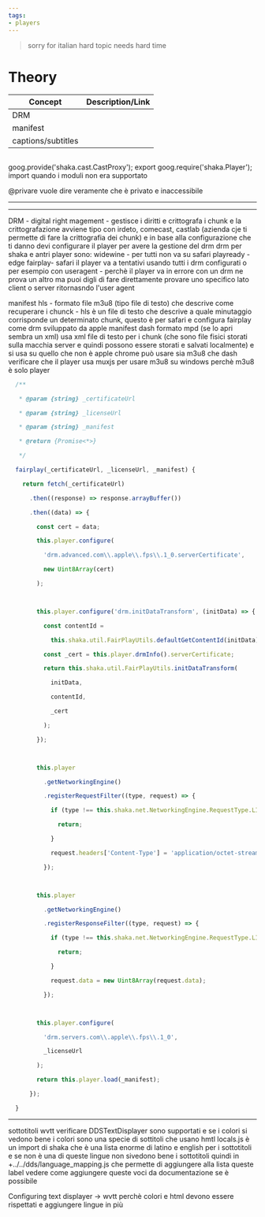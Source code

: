 ```yaml
---
tags:
- players
---
```


> sorry for italian hard topic needs hard time

# Theory

| Concept            | Description/Link |
| ------------------ | ---------------- |
| DRM                |                  |
| manifest           |                  |
| captions/subtitles |                  |

##

goog.provide('shaka.cast.CastProxy'); export
goog.require('shaka.Player'); import
quando i moduli non era supportato

@privare vuole dire veramente che è privato e inaccessibile

---

---

DRM - digital right magement - gestisce i diritti e crittografa i chunk e la crittografazione avviene tipo con irdeto, comecast, castlab (azienda cje ti permette di fare la crittografia dei chunk) e in base alla configurazione che ti danno devi configurare il player per avere la gestione del drm
drm per shaka e antri player sono:
widewine - per tutti non va su safari
playready - edge
fairplay- safari
il player va a tentativi usando tutti i drm configurati o per esempio con useragent - perchè il player va in errore con un drm ne prova un altro ma puoi digli di fare direttamente provare uno specifico lato client o server ritornasndo l'user agent

manifest hls - formato file m3u8 (tipo file di testo) che descrive come recuperare i chunck - hls è un file di testo che descrive a quale minutaggio corrisponde un determinato chunk, questo è per safari e configura fairplay come drm sviluppato da apple
manifest dash formato mpd (se lo apri sembra un xml) usa xml file di testo per i chunk (che sono file fisici storati sulla macchia server e quindi possono essere storati e salvati localmente) e si usa su quello che non è apple
chrome può usare sia m3u8 che dash verificare che il player usa muxjs per usare m3u8 su windows perchè m3u8 è solo player

```js
  /**

   * @param {string} _certificateUrl

   * @param {string} _licenseUrl

   * @param {string} _manifest

   * @return {Promise<*>}

   */

  fairplay(_certificateUrl, _licenseUrl, _manifest) {

    return fetch(_certificateUrl)

      .then((response) => response.arrayBuffer())

      .then((data) => {

        const cert = data;

        this.player.configure(

          'drm.advanced.com\\.apple\\.fps\\.1_0.serverCertificate',

          new Uint8Array(cert)

        );



        this.player.configure('drm.initDataTransform', (initData) => {

          const contentId =

            this.shaka.util.FairPlayUtils.defaultGetContentId(initData);

          const _cert = this.player.drmInfo().serverCertificate;

          return this.shaka.util.FairPlayUtils.initDataTransform(

            initData,

            contentId,

            _cert

          );

        });



        this.player

          .getNetworkingEngine()

          .registerRequestFilter((type, request) => {

            if (type !== this.shaka.net.NetworkingEngine.RequestType.LICENSE) {

              return;

            }

            request.headers['Content-Type'] = 'application/octet-stream';

          });



        this.player

          .getNetworkingEngine()

          .registerResponseFilter((type, request) => {

            if (type !== this.shaka.net.NetworkingEngine.RequestType.LICENSE) {

              return;

            }

            request.data = new Uint8Array(request.data);

          });



        this.player.configure(

          'drm.servers.com\\.apple\\.fps\\.1_0',

          _licenseUrl

        );

        return this.player.load(_manifest);

      });

  }
```

---

sottotitoli wvtt verificare DDSTextDisplayer sono supportati e se i colori si vedono bene i colori sono una specie di sottitoli che usano hmtl
locals.js è un import di shaka che è una lista enorme di latino e english per i sottotitoli e se non è una di queste lingue non sivedono bene i sottotitoli quindi in +../../dds/language_mapping.js che permette di aggiungere alla lista queste label
vedere come aggiungere queste voci da documentazione se è possibile

Configuring text displayer -> wvtt perchè colori e html devono essere rispettati
e aggiungere lingue in più
